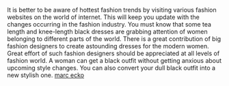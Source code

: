 It is better to be aware of hottest fashion trends by visiting various fashion websites on the world of internet. This will keep you update with the changes occurring in the fashion industry. You must know that some tea length and knee-length black dresses are grabbing attention of women belonging to different parts of the world. There is a great contribution of big fashion designers to create astounding dresses for the modern women. Great effort of such fashion designers should be appreciated at all levels of fashion world. A woman can get a black outfit without getting anxious about upcoming style changes. You can also convert your dull black outfit into a new stylish one.
 <a href="http://www.kwigwater.com/watchoutletjp.asp?cheap=products-c286.html" title="marc ecko">marc ecko</a>